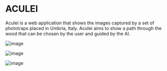 # ACULEI

Aculei is a web application that shows the images captured by a set of phototraps placed in Umbria, Italy. Aculei aims to show a path through the wood that can be chosen by the user and guided by the AI.

![image](https://github.com/micheledinelli/aculei-fe/assets/64965999/9c2512e5-3478-45d4-b67d-30e1686e80bb)


![image](https://github.com/micheledinelli/aculei-fe/assets/64965999/d3aad6b4-1248-463a-a0dc-6445fafca996)


![image](https://github.com/micheledinelli/aculei-fe/assets/64965999/a57cab5d-67c4-4c06-ba2b-425bc239b544)

